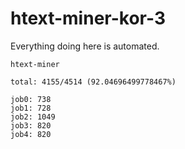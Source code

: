 # htext-miner-kor-3

Everything doing here is automated.

```
htext-miner

total: 4155/4514 (92.04696499778467%)

job0: 738
job1: 728
job2: 1049
job3: 820
job4: 820
```